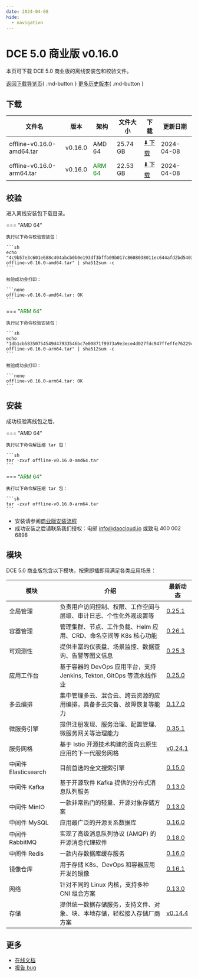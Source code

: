 ```yaml
---
date: 2024-04-08
hide:
  - navigation
---
```


# DCE 5.0 商业版 v0.16.0

本页可下载 DCE 5.0 商业版的离线安装包和校验文件。

[返回下载导览页](../index.md#_2){ .md-button } [更多历史版本](./dce5-installer-history.md){ .md-button }

## 下载

| 文件名 | 版本 | 架构 | 文件大小 | 下载 | 更新日期 |
| ----- | --- | ---- | ------ | --- | -------- |
| offline-v0.16.0-amd64.tar | v0.16.0 | AMD 64 | 25.74 GB | [:arrow_down: 下载](https://qiniu-download-public.daocloud.io/DaoCloud_Enterprise/dce5/offline-v0.16.0-amd64.tar) | 2024-04-08 |
| offline-v0.16.0-arm64.tar | v0.16.0 | <font color="green">ARM 64</font> | 22.53 GB | [:arrow_down: 下载](https://qiniu-download-public.daocloud.io/DaoCloud_Enterprise/dce5/offline-v0.16.0-arm64.tar) | 2024-04-08 |

## 校验

进入离线安装包下载目录。

=== "AMD 64"

    执行以下命令校验安装包：

    ```sh
    echo "4c9b57e3c601e688c404abcb0b0e193df3bffb09b017c8608038011ec644afd2bd5403bc082949a15297c7e1e475ac36752e659fe4a4698ee56671dc3953442d  offline-v0.16.0-amd64.tar" | sha512sum -c
    ```

    校验成功会打印：

    ```none
    offline-v0.16.0-amd64.tar: OK
    ```

=== "<font color="green">ARM 64</font>"

    执行以下命令校验安装包：

    ```sh
    echo "1db1cb58350754549d47933546bc7e00871f9973a9e3ece4d027fdc947ffeffe762294eef11fbcb3cf87d5f63cab485b5a87d227b129f85e93d687280e3b20c3  offline-v0.16.0-arm64.tar" | sha512sum -c
    ```

    校验成功会打印：

    ```none
    offline-v0.16.0-arm64.tar: OK
    ```

## 安装

成功校验离线包之后，

=== "AMD 64"

    执行以下命令解压缩 tar 包：

    ```sh
    tar -zxvf offline-v0.16.0-amd64.tar
    ```

=== "<font color="green">ARM 64</font>"

    执行以下命令解压缩 tar 包：

    ```sh
    tar -zxvf offline-v0.16.0-arm64.tar
    ```

- 安装请参阅[商业版安装流程](../../install/commercial/start-install.md)
- 成功安装之后请联系我们授权：电邮 info@daocloud.io 或致电 400 002 6898

## 模块

DCE 5.0 商业版包含以下模块，按需即插即用满足各类应用场景：

| 模块 | 介绍 | 最新动态 |
| ---- | --- | ------- |
| 全局管理 | 负责用户访问控制、权限、工作空间与层级、审计日志、个性化外观设置等 | [0.25.1](../../ghippo/intro/release-notes.md#0251) |
| 容器管理 | 管理集群、节点、工作负载、Helm 应用、CRD、命名空间等 K8s 核心功能 | [0.26.1](../../kpanda/intro/release-notes.md#0261) |
| 可观测性 | 提供丰富的仪表盘、场景监控、数据查询、告警等图文信息 | [0.25.3](../../insight/intro/releasenote.md#0253) |
| 应用工作台 | 基于容器的 DevOps 应用平台，支持 Jenkins, Tekton, GitOps 等流水线作业 | [0.25.0](../../amamba/intro/release-notes.md#0250) |
| 多云编排 | 集中管理多云、混合云、跨云资源的应用编排，具备多云灾备、故障恢复等能力 | [0.17.0](../../kairship/intro/release-notes.md#0170) |
| 微服务引擎 | 提供注册发现、服务治理、配置管理、微服务网关等治理能力 | [0.35.1](../../skoala/intro/release-notes.md#0351) |
| 服务网格 | 基于 Istio 开源技术构建的面向云原生应用的下一代服务网格 | [v0.24.1](../../mspider/intro/release-notes.md#v0241) |
| 中间件 Elasticsearch | 目前首选的全文搜索引擎 | [0.15.0](../../middleware/elasticsearch/release-notes.md#0150) |
| 中间件 Kafka | 基于开源软件 Kafka 提供的分布式消息队列服务 | [0.13.0](../../middleware/kafka/release-notes.md#0130) |
| 中间件 MinIO | 一款非常热门的轻量、开源对象存储方案 | [0.13.0](../../middleware/minio/release-notes.md#0130) |
| 中间件 MySQL | 应用最广泛的开源关系数据库 | [0.16.0](../../middleware/mysql/release-notes.md#0160) |
| 中间件 RabbitMQ | 实现了高级消息队列协议 (AMQP) 的开源消息代理软件 | [0.18.0](../../middleware/rabbitmq/release-notes.md#0180) |
| 中间件 Redis | 一款内存数据库缓存服务 | [0.16.0](../../middleware/redis/release-notes.md#0160) |
| 镜像仓库 | 用于存储 K8s、DevOps 和容器应用开发的镜像 | [0.16.1](../../kangaroo/intro/release-notes.md) |
| 网络 | 针对不同的 Linux 内核，支持多种 CNI 组合方案 | [0.13.0](../../network/intro/releasenotes.md) |
| 存储 | 提供统一数据存储服务，支持文件、对象、块、本地存储，轻松接入存储厂商方案 | [v0.14.4](../../storage/hwameistor/releasenotes.md#v0144) |

## 更多

- [在线文档](../../dce/index.md)
- [报告 bug](https://github.com/DaoCloud/DaoCloud-docs/issues)
